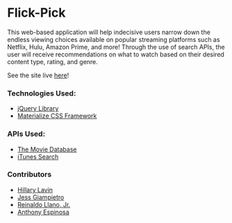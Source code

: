 # Flick-Pick
This web-based application will help indecisive users narrow down the endless viewing choices available on popular streaming platforms such as Netflix, Hulu, Amazon Prime, and more! Through the use of search APIs, the user will receive recommendations on what to watch based on their desired content type, rating, and genre. 

See the site live [here](https://hillaryblavin.github.io/Flick-Pick/)!
### Technologies Used:
* [jQuery Library](http://jquery.com/)
* [Materialize CSS Framework](http://materializecss.com/about.html) 

### APIs Used: 
* [The Movie Database](https://www.themoviedb.org/documentation/api)
* [iTunes Search](https://developer.apple.com/library/content/documentation/AudioVideo/Conceptual/iTuneSearchAPI/index.html)

### Contributors
* [Hillary Lavin](https://github.com/HillaryBLavin)
* [Jess Giampietro](https://github.com/giampietrojess)
* [Reinaldo Llano, Jr.](https://github.com/llanoreinaldo)
* [Anthony Espinosa](https://github.com/TonyStarkWiz)

